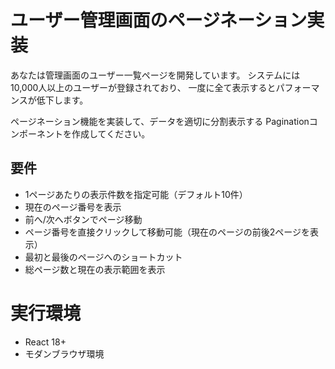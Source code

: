 # ユーザー管理画面のページネーション実装

あなたは管理画面のユーザー一覧ページを開発しています。
システムには10,000人以上のユーザーが登録されており、
一度に全て表示するとパフォーマンスが低下します。

ページネーション機能を実装して、データを適切に分割表示する
Paginationコンポーネントを作成してください。

## 要件
- 1ページあたりの表示件数を指定可能（デフォルト10件）
- 現在のページ番号を表示
- 前へ/次へボタンでページ移動
- ページ番号を直接クリックして移動可能（現在のページの前後2ページを表示）
- 最初と最後のページへのショートカット
- 総ページ数と現在の表示範囲を表示

# 実行環境
- React 18+
- モダンブラウザ環境